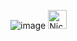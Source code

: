 ![image](https://imgur.com/rDTmn8s.png)
[<img align="centre" alt="Nick | LinkedIn" width="30px" src="https://cdn.jsdelivr.net/npm/simple-icons@v3/icons/linkedin.svg" />](https://www.linkedin.com/in/nick-butler-4a7986a3/)
